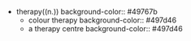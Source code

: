 - therapy((n.))
  background-color:: #49767b
	- colour therapy
	  background-color:: #497d46
	- a therapy centre
	  background-color:: #497d46
